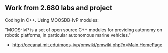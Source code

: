 ## Work from 2.680 labs and project

Coding in C++.
Using MOOSDB-IvP modules:

  "MOOS-IvP is a set of open source C++ modules for providing autonomy on robotic platforms, in particular autonomous marine vehicles."

- http://oceanai.mit.edu/moos-ivp/pmwiki/pmwiki.php?n=Main.HomePage